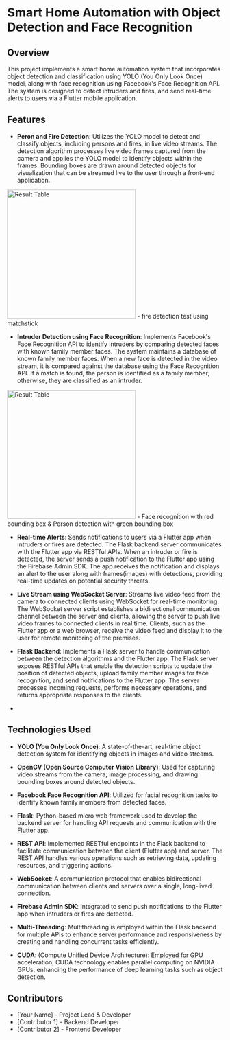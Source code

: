 # Smart Home Automation with Object Detection and Face Recognition

## Overview

This project implements a smart home automation system that incorporates object detection and classification using YOLO (You Only Look Once) model, along with face recognition using Facebook's Face Recognition API. The system is designed to detect intruders and fires, and send real-time alerts to users via a Flutter mobile application.

## Features

- **Peron and Fire Detection**: Utilizes the YOLO model to detect and classify objects, including persons and fires, in live video streams. The detection algorithm processes live video frames captured from the camera and applies the YOLO model to identify objects within the frames. Bounding boxes are drawn around detected objects for visualization that can be streamed live to the user through a front-end application.
<img src="https://github.com/dp1500/smart-home-automation-using-Computer-Vision-IoT/blob/main/fire_detected_image_1700288285.169754.jpg" alt="Result Table" width="300" height="300">
- fire detection test using matchstick
  
- **Intruder Detection using Face Recognition**: Implements Facebook's Face Recognition API to identify intruders by comparing detected faces with known family member faces. The system maintains a database of known family member faces. When a new face is detected in the video stream, it is compared against the database using the Face Recognition API. If a match is found, the person is identified as a family member; otherwise, they are classified as an intruder.
<img src="https://github.com/dp1500/smart-home-automation-using-Computer-Vision-IoT/blob/main/detected_image_1700575868.317921.jpg" alt="Result Table" width="300" height="300">
- Face recognition with red bounding box & Person detection with green bounding box

- **Real-time Alerts**: Sends notifications to users via a Flutter app when intruders or fires are detected. The Flask backend server communicates with the Flutter app via RESTful APIs. When an intruder or fire is detected, the server sends a push notification to the Flutter app using the Firebase Admin SDK. The app receives the notification and displays an alert to the user along with frames(images) with detections, providing real-time updates on potential security threats.

- **Live Stream using WebSocket Server**: Streams live video feed from the camera to connected clients using WebSocket for real-time monitoring. The WebSocket server script establishes a bidirectional communication channel between the server and clients, allowing the server to push live video frames to connected clients in real time. Clients, such as the Flutter app or a web browser, receive the video feed and display it to the user for remote monitoring of the premises.

- **Flask Backend**: Implements a Flask server to handle communication between the detection algorithms and the Flutter app. The Flask server exposes RESTful APIs that enable the detection scripts to update the position of detected objects, upload family member images for face recognition, and send notifications to the Flutter app. The server processes incoming requests, performs necessary operations, and returns appropriate responses to the clients.
- 

## Technologies Used

- **YOLO (You Only Look Once)**: A state-of-the-art, real-time object detection system for identifying objects in images and video streams.

- **OpenCV (Open Source Computer Vision Library)**: Used for capturing video streams from the camera, image processing, and drawing bounding boxes around detected objects.

- **Facebook Face Recognition API**: Utilized for facial recognition tasks to identify known family members from detected faces.

- **Flask**: Python-based micro web framework used to develop the backend server for handling API requests and communication with the Flutter app.

- **REST API**: Implemented RESTful endpoints in the Flask backend to facilitate communication between the client (Flutter app) and server. The REST API handles various operations such as retrieving data, updating resources, and triggering actions.

- **WebSocket**: A communication protocol that enables bidirectional communication between clients and servers over a single, long-lived connection.

- **Firebase Admin SDK**: Integrated to send push notifications to the Flutter app when intruders or fires are detected.

- **Multi-Threading**: Multithreading is employed within the Flask backend for multiple APIs to enhance server performance and responsiveness by creating and handling concurrent tasks efficiently.
  
- **CUDA**: (Compute Unified Device Architecture): Employed for GPU acceleration, CUDA technology enables parallel computing on NVIDIA GPUs, enhancing the performance of deep learning tasks such as object detection.

## Contributors

- [Your Name] - Project Lead & Developer
- [Contributor 1] - Backend Developer
- [Contributor 2] - Frontend Developer

